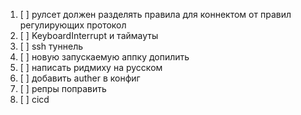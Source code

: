 1. [ ] рулсет должен разделять правила для коннектом от правил регулирующих протокол
1. [ ] KeyboardInterrupt и таймауты
1. [ ] ssh туннель
1. [ ] новую запускаемую аппку допилить
1. [ ] написать ридмиху на русском
1. [ ] добавить auther в конфиг
1. [ ] репры поправить
1. [ ] cicd
